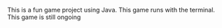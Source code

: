 This is a fun game project using Java. This game runs with the terminal. This game is still ongoing
